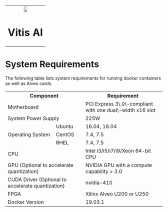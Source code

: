 <table class="sphinxhide">
 <tr>
   <td align="center"><img src="https://www.xilinx.com/content/dam/xilinx/imgs/press/media-kits/corporate/xilinx-logo.png" width="30%"/><h1>Vitis AI</h1>
   </td>
 </tr>

</table>

# System Requirements

The following table lists system requirements for running docker containers as well as Alveo cards.  

<table>
<tr><th colspan="2">Component</th><th>Requirement</th></tr>
<tr><td colspan="2">Motherboard</td><td>PCI Express 3\.0\-compliant with one dual\-width x16 slot</td></tr>
<tr><td colspan="2">System Power Supply</td><td>225W</td></tr>
<tr><td rowspan="3">Operating System</td><td>Ubuntu</td><td>16.04, 18.04</td></tr>
<tr><td>CentOS</td><td>7.4, 7.5</td></tr>
<tr><td>RHEL</td><td>7.4, 7.5</td></tr>
<tr><td colspan="2">CPU</td><td>Intel i3/i5/i7/i9/Xeon 64-bit CPU</td></tr>
<tr><td colspan="2">GPU (Optional to accelerate quantization)</td><td>	NVIDIA GPU with a compute capability > 3.0</td></tr>
<tr><td colspan="2">CUDA Driver (Optional to accelerate quantization)</td><td>nvidia-410</td></tr>
<tr><td colspan="2">FPGA</td><td>Xilinx Alveo U200 or U250</td></tr>
<tr><td colspan="2">Docker Version</td><td>19.03.1</td></tr>
</table>

